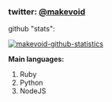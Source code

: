 ### twitter: [@makevoid](https://twitter.com/makevoid)


github "stats": 

<a href="javascript:void(0);">![makevoid-github-statistics](https://github-profile-trophy.vercel.app/?username=makevoid)</a>

**Main languages:**
1. Ruby
2. Python
3. NodeJS
